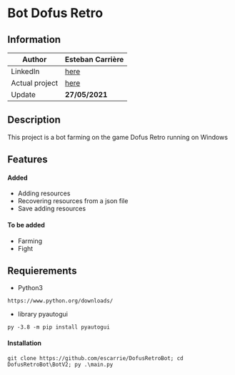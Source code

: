 # Bot Dofus Retro

## Information

| Author | Esteban Carrière |
| ------ | ------ |
| LinkedIn | [here](https://www.linkedin.com/in/esteban-carri%C3%A8re-0655a8191/) |
| Actual project | [here](BotV2)|
| Update | **27/05/2021** |

## Description

This project is a bot farming on the game Dofus Retro running on Windows

## Features

#### Added
- Adding resources
- Recovering resources from a json file
- Save adding resources

#### To be added
- Farming
- Fight

## Requierements

- Python3
```commandline
https://www.python.org/downloads/
```
- library pyautogui
```commandline
py -3.8 -m pip install pyautogui
```

#### Installation

```commandline
git clone https://github.com/escarrie/DofusRetroBot; cd DofusRetroBot\BotV2; py .\main.py
```
